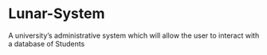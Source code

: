 # Lunar-System
A university’s administrative system which will allow the user to interact with a database of Students 
